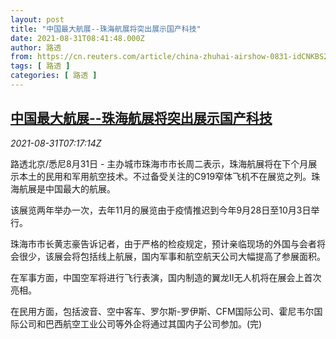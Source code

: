 ```yaml
---
layout: post
title: "中国最大航展--珠海航展将突出展示国产科技"
date: 2021-08-31T08:41:48.000Z
author: 路透
from: https://cn.reuters.com/article/china-zhuhai-airshow-0831-idCNKBS2FW0HU
tags: [ 路透 ]
categories: [ 路透 ]
---
```

<!--1630399308000-->
[中国最大航展--珠海航展将突出展示国产科技](https://cn.reuters.com/article/china-zhuhai-airshow-0831-idCNKBS2FW0HU)
------

<div>
<div><i>2021-08-31T07:17:14Z</i></div><p>路透北京/悉尼8月31日 - 主办城市珠海市市长周二表示，珠海航展将在下个月展示本土的民用和军用航空技术。不过备受关注的C919窄体飞机不在展览之列。珠海航展是中国最大的航展。</p><p>该展览两年举办一次，去年11月的展览由于疫情推迟到今年9月28日至10月3日举行。</p><p>珠海市市长黄志豪告诉记者，由于严格的检疫规定，预计亲临现场的外国与会者将会很少，该展会将包括线上航展，国内军事和航空航天公司大幅提高了参展面积。</p><p>在军事方面，中国空军将进行飞行表演，国内制造的翼龙II无人机将在展会上首次亮相。</p><p>在民用方面，包括波音、空中客车、罗尔斯-罗伊斯、CFM国际公司、霍尼韦尔国际公司和巴西航空工业公司等外企将通过其国内子公司参加。(完)</p>
</div>
